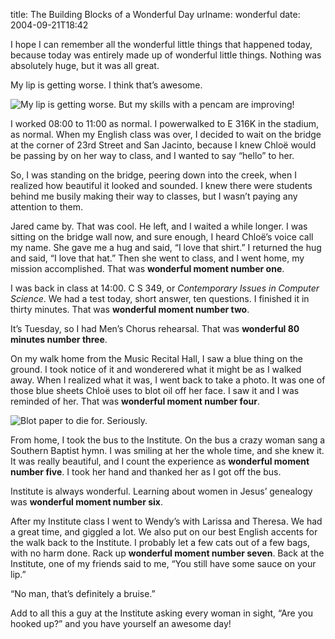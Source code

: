 title: The Building Blocks of a Wonderful Day
urlname: wonderful
date: 2004-09-21T18:42

I hope I can remember all the wonderful little things that happened today, because today was entirely made up of wonderful little things. Nothing was absolutely huge, but it was all great.

My lip is getting worse. I think that&#x02bc;s awesome.

![My lip is getting worse. But my skills with a pencam are improving!](https://dl.dropboxusercontent.com/s/g5tvlnli45ky7i3/20040921-lipworse.jpg)

I worked 08:00 to 11:00 as normal. I powerwalked to E 316K in the stadium, as normal. When my English class was over, I decided to wait on the bridge at the corner of 23rd Street and San Jacinto, because I knew Chloë would be passing by on her way to class, and I wanted to say &ldquo;hello&rdquo; to her.

So, I was standing on the bridge, peering down into the creek, when I realized how beautiful it looked and sounded. I knew there were students behind me busily making their way to classes, but I wasn&#x02bc;t paying any attention to them.

Jared came by. That was cool. He left, and I waited a while longer. I was sitting on the bridge wall now, and sure enough, I heard Chloë&#x02bc;s voice call my name. She gave me a hug and said, &ldquo;I love that shirt.&rdquo; I returned the hug and said, &ldquo;I love that hat.&rdquo; Then she went to class, and I went home, my mission accomplished. That was __wonderful moment number one__.

I was back in class at 14:00. C S 349, or _Contemporary Issues in Computer Science_. We had a test today, short answer, ten questions. I finished it in thirty minutes. That was __wonderful moment number two__.

It&#x02bc;s Tuesday, so I had Men&#x02bc;s Chorus rehearsal. That was __wonderful 80 minutes number three__.

On my walk home from the Music Recital Hall, I saw a blue thing on the ground. I took notice of it and wonderered what it might be as I walked away. When I realized what it was, I went back to take a photo. It was one of those blue sheets Chloë uses to blot oil off her face. I saw it and I was reminded of her. That was __wonderful moment number four__.

![Blot paper to die for. Seriously.](https://dl.dropboxusercontent.com/s/iy0brthqi1811lz/20040921-blot.jpg)

From home, I took the bus to the Institute. On the bus a crazy woman sang a Southern Baptist hymn. I was smiling at her the whole time, and she knew it. It was really beautiful, and I count the experience as __wonderful moment number five__. I took her hand and thanked her as I got off the bus.

Institute is always wonderful. Learning about women in Jesus&#x02bc; genealogy was __wonderful moment number six__.

After my Institute class I went to Wendy&#x02bc;s with Larissa and Theresa. We had a great time, and giggled a lot. We also put on our best English accents for the walk back to the Institute. I probably let a few cats out of a few bags, with no harm done. Rack up __wonderful moment number seven__. Back at the Institute, one of my friends said to me, &ldquo;You still have some sauce on your lip.&rdquo;

&ldquo;No man, that&#x02bc;s definitely a bruise.&rdquo;

Add to all this a guy at the Institute asking every woman in sight, &ldquo;Are you hooked up?&rdquo; and you have yourself an awesome day!